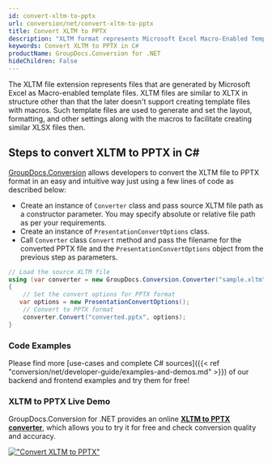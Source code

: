 ```yaml
---
id: convert-xltm-to-pptx
url: conversion/net/convert-xltm-to-pptx
title: Convert XLTM to PPTX
description: "XLTM format represents Microsoft Excel Macro-Enabled Template with .xltm extension. Learn how to convert XLTM to PPTX file programmatically in C# language using GroupDocs.Conversion for .NET library."
keywords: Convert XLTM to PPTX in C#
productName: GroupDocs.Conversion for .NET
hideChildren: False
---
```


The XLTM file extension represents files that are generated by Microsoft Excel as Macro-enabled template files. XLTM files are similar to XLTX in structure other than that the later doesn't support creating template files with macros. Such template files are used to generate and set the layout, formatting, and other settings along with the macros to facilitate creating similar XLSX files then.

## Steps to convert XLTM to PPTX in C#

[GroupDocs.Conversion](https://products.groupdocs.com/conversion/net) allows developers to convert the XLTM file to PPTX format in an easy and intuitive way just using a few lines of code as described below:

* Create an instance of `Converter` class and pass source XLTM file path as a constructor parameter. You may specify absolute or relative file path as per your requirements. 
* Create an instance of `PresentationConvertOptions` class.
* Call `Converter` class `Convert` method and pass the filename for the converted PPTX file and the `PresentationConvertOptions` object from the previous step as parameters.

```csharp
// Load the source XLTM file
using (var converter = new GroupDocs.Conversion.Converter("sample.xltm"))
{
    // Set the convert options for PPTX format
   var options = new PresentationConvertOptions();
    // Convert to PPTX format
    converter.Convert("converted.pptx", options);
}
```

### Code Examples

Please find more [use-cases and complete C# sources]({{< ref "conversion/net/developer-guide/examples-and-demos.md" >}}) of our backend and frontend examples and try them for free!

### XLTM to PPTX Live Demo

GroupDocs.Conversion for .NET provides an online [**XLTM to PPTX converter**](https://products.groupdocs.app/conversion/xltm-to-pptx), which allows you to try it for free and check conversion quality and accuracy.

[!["Convert XLTM to PPTX"](conversion/net/images/convert-to-pptx/convert-xltm-to-pptx.png)](https://products.groupdocs.app/conversion/xltm-to-pptx)